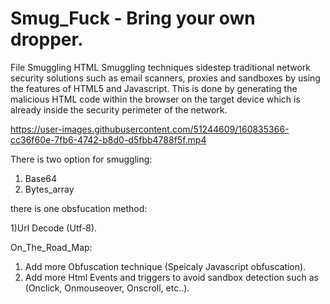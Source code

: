 # Smug_Fuck - Bring your own dropper.


File Smuggling HTML Smuggling techniques sidestep traditional network security solutions such as email scanners, proxies and sandboxes by using the features of HTML5 and Javascript. 
This is done by generating the malicious HTML code within the browser on the target device which is already inside the security perimeter of the network.

https://user-images.githubusercontent.com/51244609/160835366-cc36f60e-7fb6-4742-b8d0-d5fbb4788f5f.mp4



There is two option for smuggling:

1) Base64
2) Bytes_array



there is one obsfucation method:

1)Url Decode (Utf-8).


On_The_Road_Map:

1) Add more Obfuscation technique (Speicaly Javascript obfuscation).
2) Add more Html Events and triggers to avoid sandbox detection such as (Onclick, Onmouseover, Onscroll, etc..).
